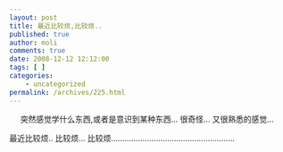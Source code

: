 ```yaml
---
layout: post
title: 最近比较烦,比较烦..
published: true
author: moli
comments: true
date: 2008-12-12 12:12:00
tags: [ ]
categories:
    - uncategorized
permalink: /archives/225.html
---
```

&nbsp;&nbsp;&nbsp;&nbsp; 突然感觉学什么东西,或者是意识到某种东西&#8230; 很奇怪&#8230; 又很熟悉的感觉&#8230; 

最近比较烦.. 比较烦&#8230; 比较烦&#8230;&#8230;&#8230;&#8230;&#8230;&#8230;&#8230;&#8230;&#8230;&#8230;&#8230;&#8230;&#8230;&#8230;&#8230;&#8230;&#8230;&#8230;.
